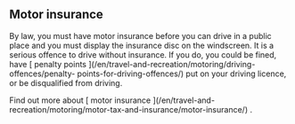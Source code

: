##  Motor insurance

By law, you must have motor insurance before you can drive in a public place
and you must display the insurance disc on the windscreen. It is a serious
offence to drive without insurance. If you do, you could be fined, have [
penalty points ](/en/travel-and-recreation/motoring/driving-offences/penalty-
points-for-driving-offences/) put on your driving licence, or be disqualified
from driving.

Find out more about [ motor insurance ](/en/travel-and-
recreation/motoring/motor-tax-and-insurance/motor-insurance/) .
